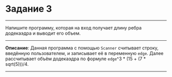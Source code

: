 # Задание 3
***
Напишите программу, которая на вход получает длину ребра додекаэдра и выводит его объем.
***
**Описание**: Данная программа с помощью `Scanner` считывает строку, введённую пользователем, и записывает её в переменную `edge`. Далее рассчитывает объём додекаэдра по формуле `edge`^3 * (15 + (7 * sqrt(5)))/4.
***
